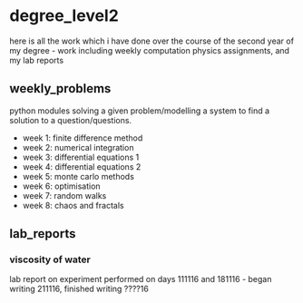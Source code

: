 # degree_level2
here is all the work which i have done over the course of the second year of my degree - work including weekly computation physics assignments, and my lab reports

## weekly_problems
python modules solving a given problem/modelling a system to find a solution to a question/questions.

- week 1: finite difference method
- week 2: numerical integration
- week 3: differential equations 1
- week 4: differential equations 2
- week 5: monte carlo methods
- week 6: optimisation
- week 7: random walks
- week 8: chaos and fractals

## lab_reports
### viscosity of water
lab report on experiment performed on days 111116 and 181116 - began writing 211116, finished writing ????16